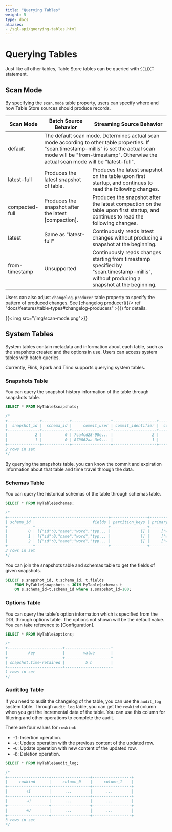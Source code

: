 ```yaml
---
title: "Querying Tables"
weight: 5
type: docs
aliases:
- /sql-api/querying-tables.html
---
```

<!--
Licensed to the Apache Software Foundation (ASF) under one
or more contributor license agreements.  See the NOTICE file
distributed with this work for additional information
regarding copyright ownership.  The ASF licenses this file
to you under the Apache License, Version 2.0 (the
"License"); you may not use this file except in compliance
with the License.  You may obtain a copy of the License at

  http://www.apache.org/licenses/LICENSE-2.0

Unless required by applicable law or agreed to in writing,
software distributed under the License is distributed on an
"AS IS" BASIS, WITHOUT WARRANTIES OR CONDITIONS OF ANY
KIND, either express or implied.  See the License for the
specific language governing permissions and limitations
under the License.
-->

# Querying Tables

Just like all other tables, Table Store tables can be queried with `SELECT` statement.

## Scan Mode

By specifying the `scan.mode` table property, users can specify where and how Table Store sources should produce records.

<table class="table table-bordered">
<thead>
<tr>
<th>Scan Mode</th>
<th>Batch Source Behavior</th>
<th>Streaming Source Behavior</th>
</tr>
</thead>
<tbody>
<tr>
<td>default</td>
<td colspan="2">
The default scan mode. Determines actual scan mode according to other table properties. If "scan.timestamp-millis" is set the actual scan mode will be "from-timestamp". Otherwise the actual scan mode will be "latest-full".
</td>
</tr>
<tr>
<td>latest-full</td>
<td>
Produces the latest snapshot of table.
</td>
<td>
Produces the latest snapshot on the table upon first startup, and continues to read the following changes.
</td>
</tr>
<tr>
<td>compacted-full</td>
<td>
Produces the snapshot after the latest [compaction].
</td>
<td>
Produces the snapshot after the latest compaction on the table upon first startup, and continues to read the following changes.
</td>
</tr>
<tr>
<td>latest</td>
<td>Same as "latest-full"</td>
<td>Continuously reads latest changes without producing a snapshot at the beginning.</td>
</tr>
<tr>
<td>from-timestamp</td>
<td>Unsupported</td>
<td>Continuously reads changes starting from timestamp specified by "scan.timestamp-millis", without producing a snapshot at the beginning.</td>
</tr>
</tbody>
</table>

Users can also adjust `changelog-producer` table property to specify the pattern of produced changes. See [changelog producer]({{< ref "docs/features/table-types#changelog-producers" >}}) for details.

{{< img src="/img/scan-mode.png">}}

## System Tables

System tables contain metadata and information about each table, such as the snapshots created and the options in use. Users can access system tables with batch queries.

Currently, Flink, Spark and Trino supports querying system tables.

### Snapshots Table

You can query the snapshot history information of the table through snapshots table.

```sql
SELECT * FROM MyTable$snapshots;

/*
+--------------+------------+-----------------+-------------------+--------------+-------------------------+
|  snapshot_id |  schema_id |     commit_user | commit_identifier |  commit_kind |             commit_time |
+--------------+------------+-----------------+-------------------+--------------+-------------------------+
|            2 |          0 | 7ca4cd28-98e... |                 2 |       APPEND | 2022-10-26 11:44:15.600 |
|            1 |          0 | 870062aa-3e9... |                 1 |       APPEND | 2022-10-26 11:44:15.148 |
+--------------+------------+-----------------+-------------------+--------------+-------------------------+
2 rows in set
*/
```

By querying the snapshots table, you can know the commit and expiration information about that table and time travel through the data.

### Schemas Table

You can query the historical schemas of the table through schemas table.

```sql
SELECT * FROM MyTable$schemas;

/*
+-----------+--------------------------------+----------------+--------------+---------+---------+
| schema_id |                         fields | partition_keys | primary_keys | options | comment |
+-----------+--------------------------------+----------------+--------------+---------+---------+
|         0 | [{"id":0,"name":"word","typ... |             [] |     ["word"] |      {} |         |
|         1 | [{"id":0,"name":"word","typ... |             [] |     ["word"] |      {} |         |
|         2 | [{"id":0,"name":"word","typ... |             [] |     ["word"] |      {} |         |
+-----------+--------------------------------+----------------+--------------+---------+---------+
3 rows in set
*/
```

You can join the snapshots table and schemas table to get the fields of given snapshots.

```sql
SELECT s.snapshot_id, t.schema_id, t.fields 
    FROM MyTable$snapshots s JOIN MyTable$schemas t 
    ON s.schema_id=t.schema_id where s.snapshot_id=100;
```

### Options Table

You can query the table's option information which is specified from the DDL through options table. The options not shown will be the default value. You can take reference to  [Configuration].

```sql
SELECT * FROM MyTable$options;

/*
+------------------------+--------------------+
|         key            |        value       |
+------------------------+--------------------+
| snapshot.time-retained |         5 h        |
+------------------------+--------------------+
1 rows in set
*/
```

### Audit log Table

If you need to audit the changelog of the table, you can use the `audit_log` system table. Through `audit_log` table, you can get the `rowkind` column when you get the incremental data of the table. You can use this column for
filtering and other operations to complete the audit.

There are four values for `rowkind`:

- `+I`: Insertion operation.
- `-U`: Update operation with the previous content of the updated row.
- `+U`: Update operation with new content of the updated row.
- `-D`: Deletion operation.

```sql
SELECT * FROM MyTable$audit_log;

/*
+------------------+-----------------+-----------------+
|     rowkind      |     column_0    |     column_1    |
+------------------+-----------------+-----------------+
|        +I        |      ...        |      ...        |
+------------------+-----------------+-----------------+
|        -U        |      ...        |      ...        |
+------------------+-----------------+-----------------+
|        +U        |      ...        |      ...        |
+------------------+-----------------+-----------------+
3 rows in set
*/
```
